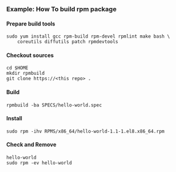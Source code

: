 ### Example: How To build rpm package

#### Prepare build tools
	sudo yum install gcc rpm-build rpm-devel rpmlint make bash \
		coreutils diffutils patch rpmdevtools

#### Checkout sources
	cd $HOME
	mkdir rpmbuild
	git clone https://<this repo> .

#### Build
	rpmbuild -ba SPECS/hello-world.spec

#### Install
	sudo rpm -ihv RPMS/x86_64/hello-world-1.1-1.el8.x86_64.rpm

#### Check and Remove
	hello-world
	sudo rpm -ev hello-world

